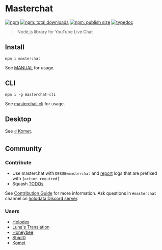 # Masterchat

[![npm](https://badgen.net/npm/v/masterchat)](https://npmjs.org/package/masterchat)
[![npm: total downloads](https://badgen.net/npm/dt/masterchat)](https://npmjs.org/package/masterchat)
[![npm: publish size](https://badgen.net/packagephobia/publish/masterchat)](https://npmjs.org/package/masterchat)
[![typedoc](https://badgen.net/badge/docs/typedoc/purple)](https://holodata.github.io/masterchat/)

> Node.js library for YouTube Live Chat

## Install

```
npm i masterchat
```

See [MANUAL](https://github.com/holodata/masterchat/tree/master/MANUAL.md) for usage.

## CLI

```
npm i -g masterchat-cli
```

See [masterchat-cli](https://github.com/holodata/masterchat-cli) for usage.

## Desktop

See [☄️Komet](https://github.com/holodata/komet).

## Community

### Contribute

- Use masterchat with `DEBUG=masterchat` and [report](https://github.com/holodata/masterchat/issues/new) logs that are prefixed with `[action required]`
- Squash [TODOs](https://github.com/holodata/masterchat/search?l=TypeScript&q=TODO)

See [Contribution Guide](./CONTRIBUTING.md) for more information.
Ask questions in `#masterchat` channel on [holodata Discord server](https://holodata.org/discord).

### Users

- [Holodex](https://holodex.net)
- [Luna's Translation](https://github.com/luna-translations-bot/luna-translations-bot)
- [Honeybee](https://github.com/holodata/honeybee)
- [ShipID](https://github.com/holodata/ShipID)
- [Komet](https://github.com/holodata/Komet)
